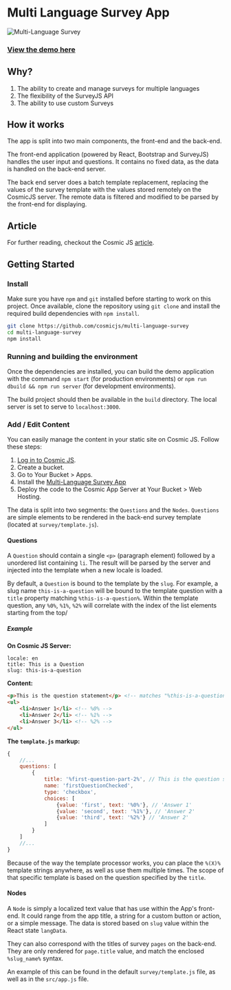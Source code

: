 # Multi Language Survey App
![Multi-Language Survey](https://cosmicjs.imgix.net/46a74430-9d49-11e7-ac5c-c3efa87ef431-survey.jpeg)
### [View the demo here](https://cosmicjs.com/apps/multi-language-survey)
## Why?
1. The ability to create and manage surveys for multiple languages
2. The flexibility of the SurveyJS API
3. The ability to use custom Surveys

## How it works
The app is split into two main components, the front-end and the back-end.

The front-end application (powered by React, Bootstrap and SurveyJS) handles the user input and questions. It contains
no fixed data, as the data is handled on the back-end server.

The back end server does a batch template replacement, replacing the values of the survey template with the values stored
remotely on the CosmicJS server. The remote data is filtered and modified to be parsed by the front-end for displaying.

## Article
For further reading, checkout the Cosmic JS [article](https://cosmicjs.com/articles/build-a-multi-language-survey-with-cosmic-js-surveyjs-j7rpqo7v).

## Getting Started
### Install
Make sure you have `npm` and `git` installed before starting to work on this project. Once available, clone the repository using
`git clone` and install the required build dependencies with `npm install`.

```bash
git clone https://github.com/cosmicjs/multi-language-survey
cd multi-language-survey
npm install
```

### Running and building the environment
Once the dependencies are installed, you can build the demo application with the command `npm start` (for production
environments) or `npm run dbuild && npm run server` (for development environments).

The build project should then be available in the `build` directory. The local server is set to serve to `localhost:3000`.

### Add / Edit Content
You can easily manage the content in your static site on Cosmic JS.  Follow these steps:

1. [Log in to Cosmic JS](https://cosmicjs.com).
2. Create a bucket.
3. Go to Your Bucket > Apps.
4. Install the [Multi-Language Survey App](https://cosmicjs.com/apps/multi-language-survey)
5. Deploy the code to the Cosmic App Server at Your Bucket > Web Hosting.

The data is split into two segments: the `Questions` and the `Nodes`. `Questions` are simple elements to be rendered in 
the back-end survey template (located at `survey/template.js`).

#### Questions

A `Question` should contain a single `<p>` (paragraph element) followed by a unordered list containing `li`.
The result will be parsed by the server and injected into the template when a new locale is loaded.

By default, a `Question` is bound to the template by the `slug`. For example, a slug name `this-is-a-question` will be
bound to the template question with a `title` property matching `%this-is-a-question%`. Within the template question, any
`%0%`, `%1%`, `%2%` will correlate with the index of the list elements starting from the top/

##### Example

**On Cosmic JS Server:**
```
locale: en
title: This is a Question
slug: this-is-a-question
```
**Content:**
```html
<p>This is the question statement</p> <!-- matches "%this-is-a-question%" within the template -->
<ul>
    <li>Answer 1</li> <!-- %0% -->
    <li>Answer 2</li> <!-- %1% -->
    <li>Answer 3</li> <!-- %2% -->
</ul>
```

**The `template.js` markup:**
```javascript
{ 
    //...
    questions: [
        {   
            title: '%first-question-part-2%', // This is the question statement
            name: 'firstQuestionChecked',
            type: 'checkbox',
            choices: [
                {value: 'first', text: '%0%'}, // 'Answer 1'
                {value: 'second', text: '%1%'}, // 'Answer 2'
                {value: 'third', text: '%2%'} // 'Answer 2'
            ]
        }
    ]
    //...
}
```

Because of the way the template processor works, you can place the `%(X)%` template strings anywhere, as well as use them
multiple times. The scope of that specific template is based on the question specified by the `title`.

#### Nodes

A `Node` is simply a localized text value that has use within the App's front-end. It could range from the app title,
a string for a custom button or action, or a simple message. The data is stored based on `slug` value within the React state
`langData`.

They can also correspond with the titles of survey `pages` on the back-end. They are only rendered for `page.title` value,
and match the enclosed `%slug_name%` syntax.

An example of this can be found in the default `survey/template.js` file, as well as in the `src/app.js` file. 


